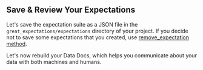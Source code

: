 ## Save & Review Your Expectations

Let's save the expectation suite as a JSON file in the `great_expectations/expectations` directory of your project.
If you decide not to save some expectations that you created, use [remove_expectation method](https://legacy.docs.greatexpectations.io/en/latest/autoapi/great_expectations/data_asset/inde[…]ion&utm_source=notebook&utm_medium=edit_expectations).

Let's now rebuild your Data Docs, which helps you communicate about your data with both machines and humans.
